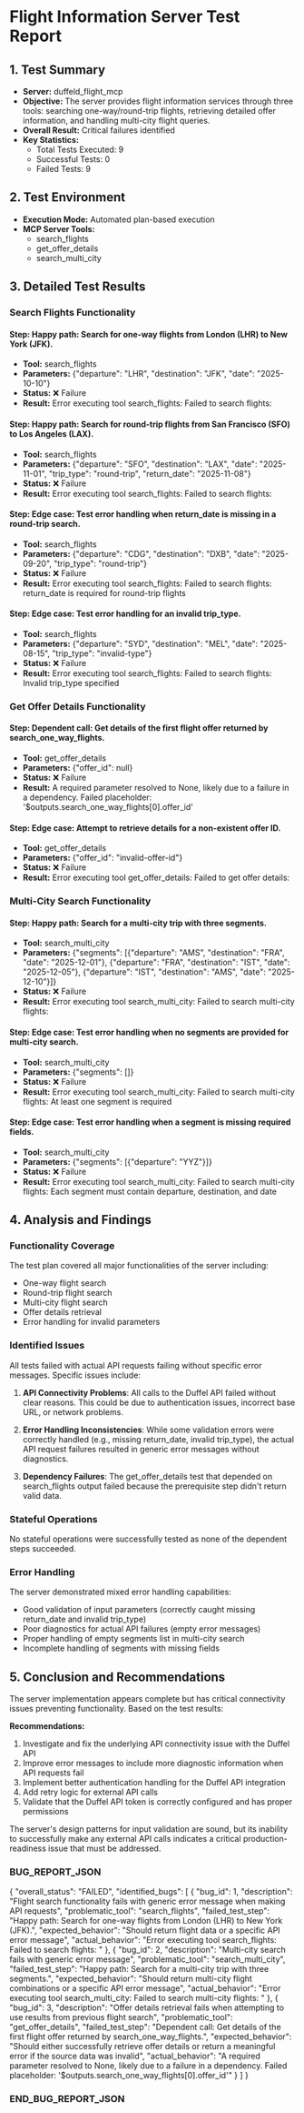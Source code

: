 # Flight Information Server Test Report

## 1. Test Summary

* **Server:** duffeld_flight_mcp
* **Objective:** The server provides flight information services through three tools: searching one-way/round-trip flights, retrieving detailed offer information, and handling multi-city flight queries.
* **Overall Result:** Critical failures identified
* **Key Statistics:**
    * Total Tests Executed: 9
    * Successful Tests: 0
    * Failed Tests: 9

## 2. Test Environment

* **Execution Mode:** Automated plan-based execution
* **MCP Server Tools:**
    * search_flights
    * get_offer_details
    * search_multi_city

## 3. Detailed Test Results

### Search Flights Functionality

#### Step: Happy path: Search for one-way flights from London (LHR) to New York (JFK).
* **Tool:** search_flights
* **Parameters:** {"departure": "LHR", "destination": "JFK", "date": "2025-10-10"}
* **Status:** ❌ Failure
* **Result:** Error executing tool search_flights: Failed to search flights: 

#### Step: Happy path: Search for round-trip flights from San Francisco (SFO) to Los Angeles (LAX).
* **Tool:** search_flights
* **Parameters:** {"departure": "SFO", "destination": "LAX", "date": "2025-11-01", "trip_type": "round-trip", "return_date": "2025-11-08"}
* **Status:** ❌ Failure
* **Result:** Error executing tool search_flights: Failed to search flights: 

#### Step: Edge case: Test error handling when return_date is missing in a round-trip search.
* **Tool:** search_flights
* **Parameters:** {"departure": "CDG", "destination": "DXB", "date": "2025-09-20", "trip_type": "round-trip"}
* **Status:** ❌ Failure
* **Result:** Error executing tool search_flights: Failed to search flights: return_date is required for round-trip flights

#### Step: Edge case: Test error handling for an invalid trip_type.
* **Tool:** search_flights
* **Parameters:** {"departure": "SYD", "destination": "MEL", "date": "2025-08-15", "trip_type": "invalid-type"}
* **Status:** ❌ Failure
* **Result:** Error executing tool search_flights: Failed to search flights: Invalid trip_type specified

### Get Offer Details Functionality

#### Step: Dependent call: Get details of the first flight offer returned by search_one_way_flights.
* **Tool:** get_offer_details
* **Parameters:** {"offer_id": null}
* **Status:** ❌ Failure
* **Result:** A required parameter resolved to None, likely due to a failure in a dependency. Failed placeholder: '$outputs.search_one_way_flights[0].offer_id'

#### Step: Edge case: Attempt to retrieve details for a non-existent offer ID.
* **Tool:** get_offer_details
* **Parameters:** {"offer_id": "invalid-offer-id"}
* **Status:** ❌ Failure
* **Result:** Error executing tool get_offer_details: Failed to get offer details: 

### Multi-City Search Functionality

#### Step: Happy path: Search for a multi-city trip with three segments.
* **Tool:** search_multi_city
* **Parameters:** {"segments": [{"departure": "AMS", "destination": "FRA", "date": "2025-12-01"}, {"departure": "FRA", "destination": "IST", "date": "2025-12-05"}, {"departure": "IST", "destination": "AMS", "date": "2025-12-10"}]}
* **Status:** ❌ Failure
* **Result:** Error executing tool search_multi_city: Failed to search multi-city flights: 

#### Step: Edge case: Test error handling when no segments are provided for multi-city search.
* **Tool:** search_multi_city
* **Parameters:** {"segments": []}
* **Status:** ❌ Failure
* **Result:** Error executing tool search_multi_city: Failed to search multi-city flights: At least one segment is required

#### Step: Edge case: Test error handling when a segment is missing required fields.
* **Tool:** search_multi_city
* **Parameters:** {"segments": [{"departure": "YYZ"}]}
* **Status:** ❌ Failure
* **Result:** Error executing tool search_multi_city: Failed to search multi-city flights: Each segment must contain departure, destination, and date

## 4. Analysis and Findings

### Functionality Coverage
The test plan covered all major functionalities of the server including:
- One-way flight search
- Round-trip flight search
- Multi-city flight search
- Offer details retrieval
- Error handling for invalid parameters

### Identified Issues
All tests failed with actual API requests failing without specific error messages. Specific issues include:

1. **API Connectivity Problems**: All calls to the Duffel API failed without clear reasons. This could be due to authentication issues, incorrect base URL, or network problems.

2. **Error Handling Inconsistencies**: While some validation errors were correctly handled (e.g., missing return_date, invalid trip_type), the actual API request failures resulted in generic error messages without diagnostics.

3. **Dependency Failures**: The get_offer_details test that depended on search_flights output failed because the prerequisite step didn't return valid data.

### Stateful Operations
No stateful operations were successfully tested as none of the dependent steps succeeded.

### Error Handling
The server demonstrated mixed error handling capabilities:
- Good validation of input parameters (correctly caught missing return_date and invalid trip_type)
- Poor diagnostics for actual API failures (empty error messages)
- Proper handling of empty segments list in multi-city search
- Incomplete handling of segments with missing fields

## 5. Conclusion and Recommendations

The server implementation appears complete but has critical connectivity issues preventing functionality. Based on the test results:

**Recommendations:**
1. Investigate and fix the underlying API connectivity issue with the Duffel API
2. Improve error messages to include more diagnostic information when API requests fail
3. Implement better authentication handling for the Duffel API integration
4. Add retry logic for external API calls
5. Validate that the Duffel API token is correctly configured and has proper permissions

The server's design patterns for input validation are sound, but its inability to successfully make any external API calls indicates a critical production-readiness issue that must be addressed.

### BUG_REPORT_JSON
{
  "overall_status": "FAILED",
  "identified_bugs": [
    {
      "bug_id": 1,
      "description": "Flight search functionality fails with generic error message when making API requests",
      "problematic_tool": "search_flights",
      "failed_test_step": "Happy path: Search for one-way flights from London (LHR) to New York (JFK).",
      "expected_behavior": "Should return flight data or a specific API error message",
      "actual_behavior": "Error executing tool search_flights: Failed to search flights: "
    },
    {
      "bug_id": 2,
      "description": "Multi-city search fails with generic error message",
      "problematic_tool": "search_multi_city",
      "failed_test_step": "Happy path: Search for a multi-city trip with three segments.",
      "expected_behavior": "Should return multi-city flight combinations or a specific API error message",
      "actual_behavior": "Error executing tool search_multi_city: Failed to search multi-city flights: "
    },
    {
      "bug_id": 3,
      "description": "Offer details retrieval fails when attempting to use results from previous flight search",
      "problematic_tool": "get_offer_details",
      "failed_test_step": "Dependent call: Get details of the first flight offer returned by search_one_way_flights.",
      "expected_behavior": "Should either successfully retrieve offer details or return a meaningful error if the source data was invalid",
      "actual_behavior": "A required parameter resolved to None, likely due to a failure in a dependency. Failed placeholder: '$outputs.search_one_way_flights[0].offer_id'"
    }
  ]
}
### END_BUG_REPORT_JSON